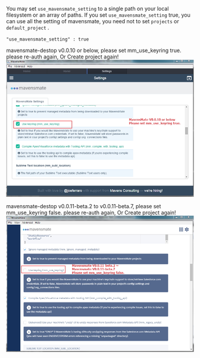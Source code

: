 
You may set `use_mavensmate_setting` to a single path on your local filesystem or an array of paths.
If you set `use_mavensmate_setting` true, you can use all the setting of mavensmate, you need not to set `projects` or `default_project` .
```
"use_mavensmate_setting" : true
```

mavensmate-destop v0.0.10 or below, please set mm_use_keyring true.
please re-auth again, Or Create project again!
![SOS](https://github.com/exiahuang/XyHelp/blob/master/SalesforceXyTools/Setup/Image%20001.jpg?raw=true)


mavensmate-destop v0.0.11-beta.2 to v0.0.11-beta.7, please set mm_use_keyring false.
please re-auth again, Or Create project again!
![SOS](https://github.com/exiahuang/XyHelp/blob/master/SalesforceXyTools/Setup/Image%20002.jpg?raw=true)
